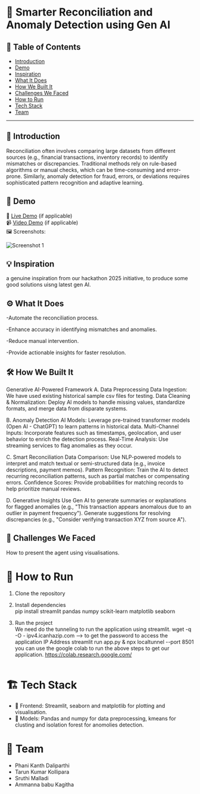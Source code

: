 # 🚀 Smarter Reconciliation and Anomaly Detection using Gen AI

## 📌 Table of Contents
- [Introduction](#-introduction)
- [Demo](#-demo)
- [Inspiration](#-inspiration)
- [What It Does](#-what-it-does)
- [How We Built It](#-how-we-built-it)
- [Challenges We Faced](#-challenges-we-faced)
- [How to Run](#-how-to-run)
- [Tech Stack](#-tech-stack)
- [Team](#-team)

---

## 🎯 Introduction
Reconciliation often involves comparing large datasets from different sources (e.g., financial transactions, inventory records) to identify mismatches or discrepancies. 
Traditional methods rely on rule-based algorithms or manual checks, which can be time-consuming and error-prone. 
Similarly, anomaly detection for fraud, errors, or deviations requires sophisticated pattern recognition and adaptive learning.

## 🎥 Demo
🔗 [Live Demo](#) (if applicable)  
📹 [Video Demo](#) (if applicable)  
🖼️ Screenshots:

![Screenshot 1](link-to-image)

## 💡 Inspiration
a genuine inspiration from our hackathon 2025 initiative, to produce some good solutions uisng latest gen AI.

## ⚙️ What It Does
-Automate the reconciliation process.

-Enhance accuracy in identifying mismatches and anomalies.

-Reduce manual intervention.

-Provide actionable insights for faster resolution.

## 🛠️ How We Built It
Generative AI-Powered Framework 
A. Data Preprocessing
Data Ingestion: We have used existing historical sample csv files for testing.
Data Cleaning & Normalization: Deploy AI models to handle missing values, standardize formats, and merge data from disparate systems.

B. Anomaly Detection
AI Models: Leverage pre-trained transformer models (Open AI - ChatGPT) to learn patterns in historical data.
Multi-Channel Inputs: Incorporate features such as timestamps, geolocation, and user behavior to enrich the detection process.
Real-Time Analysis: Use streaming services to flag anomalies as they occur.

C. Smart Reconciliation
Data Comparison: Use NLP-powered models to interpret and match textual or semi-structured data (e.g., invoice descriptions, payment memos).
Pattern Recognition: Train the AI to detect recurring reconciliation patterns, such as partial matches or compensating errors.
Confidence Scores: Provide probabilities for matching records to help prioritize manual reviews.

D. Generative Insights
Use Gen AI to generate summaries or explanations for flagged anomalies (e.g., "This transaction appears anomalous due to an outlier in payment frequency").
Generate suggestions for resolving discrepancies (e.g., "Consider verifying transaction XYZ from source A").

## 🚧 Challenges We Faced
How to present the agent using visualisations.

# 🏃 How to Run
1. Clone the repository  
   
2. Install dependencies  
   pip install streamlit pandas numpy scikit-learn matplotlib seaborn
   
4. Run the project  
   We need do the tunneling to run the application using streamlit.
   wget -q -O - ipv4.icanhazip.com   --> to get the password to access the application IP Address
   streamlit run app.py & npx localtunnel --port 8501
   you can use the google colab to run the above steps to get our application. https://colab.research.google.com/
   ```

# 🏗️ Tech Stack
- 🔹 Frontend: Streamlit, seaborn and matplotlib for plotting and visualisation.
- 🔹 Models: Pandas and numpy for data preprocessing, kmeans for clusting and isolation forest for anomolies detection.

# 👥 Team
- Phani Kanth Daliparthi
- Tarun Kumar Kollipara
- Sruthi Malladi
- Ammanna babu Kagitha
